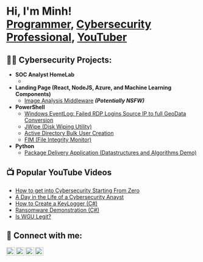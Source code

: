 <h1>Hi, I'm Minh! <br/><a href="https://github.com/Minh-N-Nguyen13">Programmer</a>, <a href="https://www.linkedin.com/in/minhnnguyen13/">Cybersecurity Professional</a>, <a href="https://www.youtube.com/channel/UCO7sel7Ya95FbQz5aU9FRww">YouTuber</a></h1>

<h2>👨‍💻 Cybersecurity Projects:</h2>

- <b>SOC Analyst HomeLab</b>
  - [](https://github.com/Minh-N-Nguyen13)
- <b>Landing Page (React, NodeJS, Azure, and Machine Learning Components)</b>
  - [Image Analysis Middleware](https://github.com//4chan-Image-Analysis-Middleware-C964) <b><i>(Potentially NSFW)</b></i>
- <b>PowerShell</b>
  - [Windows EventLog: Failed RDP Logins Source IP to full GeoData Conversion](https://github.com//Sentinel-Lab)
  - [JWipe (Disk Wiping Utility)](https://github.com//Jwipe.PowerShell)
  - [Active Directory Bulk User Creation](https://github.com/)
  - [FIM (File Integrity Monitor)](https://github.com//PowerShell-Integrity-)
- <b>Python</b>
  - [Package Delivery Application (Datastructures and Algorithms Demo)](https://github.com//Package-Delivery-Pathfinding-Algorithm)

<h2>📺 Popular YouTube Videos</h2>

- [How to get into Cybersecurity Starting From Zero](https://www.youtube.com/watch?v=n_V_s)
- [A Day in the Life of a Cybersecurity Anayst](https://www.youtube.com/watch?v=NnoU)
- [How to Create a KeyLogger (C#)](https://www.youtube.com/watch?v=N-lNk)
- [Ransomware Demonstration (C#)](https://www.youtube.com/watch?v=eh79s0)
- [Is WGU Legit?](https://www.youtube.com/watch?v=EkA)

<h2> 🤳 Connect with me:</h2>

[<img align="left" alt="MinhNguyen | YouTube" width="22px" src="https://cdn.jsdelivr.net/npm/simple-icons@v3/icons/youtube.svg" />][youtube]
[<img align="left" alt="MinhNguyen | Twitter" width="22px" src="https://cdn.jsdelivr.net/npm/simple-icons@v3/icons/twitter.svg" />][twitter]
[<img align="left" alt="MinhNguyen | LinkedIn" width="22px" src="https://cdn.jsdelivr.net/npm/simple-icons@v3/icons/linkedin.svg" />][linkedin]
[<img align="left" alt="MinhNguyen | Instagram" width="22px" src="https://cdn.jsdelivr.net/npm/simple-icons@v3/icons/instagram.svg" />][instagram]

[twitter]: https://twitter.com/Minh_N_Nguyen13
[youtube]: https://www.youtube.com/channel/UCO7sel7Ya95FbQz5aU9FRww
[instagram]: https://www.instagram.com/minh_n_nguyen13/
[linkedin]: https://www.linkedin.com/in/minhnnguyen13/

<!--
**joshmadakor1/joshmadakor1** is a ✨ _special_ ✨ repository because its `README.md` (this file) appears on your GitHub profile.

Here are some ideas to get you started:

- 🔭 I’m currently working on ...
- 🌱 I’m currently learning ...
- 👯 I’m looking to collaborate on ...
- 🤔 I’m looking for help with ...
- 💬 Ask me about ...
- 📫 How to reach me: ...
- 😄 Pronouns: ...
- ⚡ Fun fact: ...
-->

